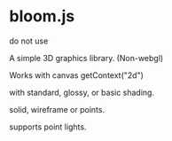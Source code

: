 # bloom.js

do not use

A simple 3D graphics library. (Non-webgl)

Works with canvas getContext("2d")

with standard, glossy, or basic shading.

solid, wireframe or points.

supports point lights.
